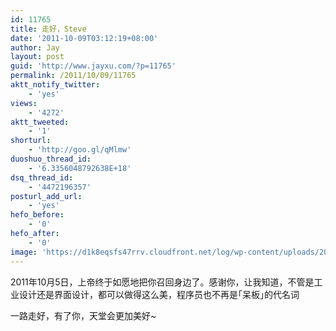 ```yaml
---
id: 11765
title: 走好，Steve
date: '2011-10-09T03:12:19+08:00'
author: Jay
layout: post
guid: 'http://www.jayxu.com/?p=11765'
permalink: /2011/10/09/11765
aktt_notify_twitter:
    - 'yes'
views:
    - '4272'
aktt_tweeted:
    - '1'
shorturl:
    - 'http://goo.gl/qMlmw'
duoshuo_thread_id:
    - '6.3356048792638E+18'
dsq_thread_id:
    - '4472196357'
posturl_add_url:
    - 'yes'
hefo_before:
    - '0'
hefo_after:
    - '0'
image: 'https://d1k8eqsfs47rrv.cloudfront.net/log/wp-content/uploads/2011/10/jobs.jpg'
---
```


<!-- wp:paragraph -->
<p>2011年10月5日，上帝终于如愿地把你召回身边了。感谢你，让我知道，不管是工业设计还是界面设计，都可以做得这么美，程序员也不再是｢呆板｣的代名词</p>
<!-- /wp:paragraph -->

<!-- wp:paragraph -->
<p>一路走好，有了你，天堂会更加美好~</p>
<!-- /wp:paragraph -->

<!-- wp:image {"linkDestination":"media"} -->
<figure class="wp-block-image"><a href="http://www.jayxu.com/log/wp-content/uploads/2011/10/Apple.png"><img src="http://www.jayxu.com/log/wp-content/uploads/2011/10/Apple.png" alt=""/></a></figure>
<!-- /wp:image -->

<!-- wp:image {"linkDestination":"media"} -->
<figure class="wp-block-image"><a href="http://www.jayxu.com/log/wp-content/uploads/2011/10/Apple-Remembering-Steve-Jobs.png"><img src="http://www.jayxu.com/log/wp-content/uploads/2011/10/Apple-Remembering-Steve-Jobs.png" alt=""/></a></figure>
<!-- /wp:image -->

<!-- wp:image {"linkDestination":"media"} -->
<figure class="wp-block-image"><a href="http://www.jayxu.com/log/wp-content/uploads/2011/10/Apple-缅怀-Steve-Jobs.png"><img src="http://www.jayxu.com/log/wp-content/uploads/2011/10/Apple-缅怀-Steve-Jobs.png" alt=""/></a></figure>
<!-- /wp:image -->